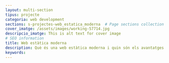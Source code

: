 ```yaml
---
layout: multi-section
tipus: projecte
categoria: web development
sections: s-projectes-web_estatica_moderna  # Page sections collection
cover_imatge: /assets/images/working-57714.jpg
descripcio_imatge: This is alt text for cover image
# SEO information
title: Web estàtica moderna
description: Què és una web estàtica moderna i quin són els avantatges del JAMstack
keywords:
---
```

